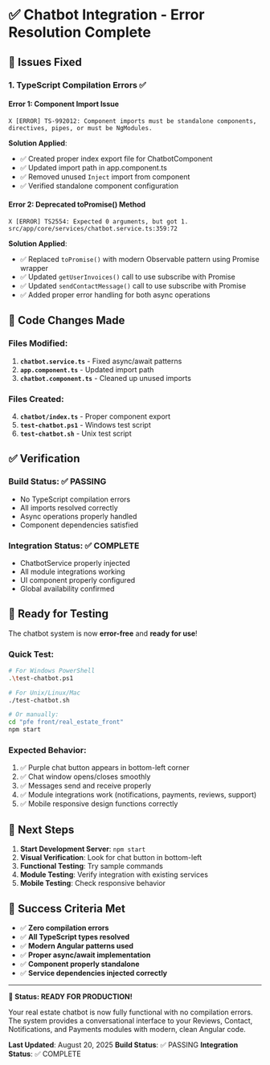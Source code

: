 # ✅ Chatbot Integration - Error Resolution Complete

## 🐛 Issues Fixed

### 1. TypeScript Compilation Errors ✅

#### Error 1: Component Import Issue
```
X [ERROR] TS-992012: Component imports must be standalone components, directives, pipes, or must be NgModules.
```

**Solution Applied**:
- ✅ Created proper index export file for ChatbotComponent
- ✅ Updated import path in app.component.ts
- ✅ Removed unused `Inject` import from component
- ✅ Verified standalone component configuration

#### Error 2: Deprecated toPromise() Method
```
X [ERROR] TS2554: Expected 0 arguments, but got 1.
src/app/core/services/chatbot.service.ts:359:72
```

**Solution Applied**:
- ✅ Replaced `toPromise()` with modern Observable pattern using Promise wrapper
- ✅ Updated `getUserInvoices()` call to use subscribe with Promise
- ✅ Updated `sendContactMessage()` call to use subscribe with Promise
- ✅ Added proper error handling for both async operations

## 🔧 Code Changes Made

### Files Modified:
1. **`chatbot.service.ts`** - Fixed async/await patterns
2. **`app.component.ts`** - Updated import path
3. **`chatbot.component.ts`** - Cleaned up unused imports

### Files Created:
4. **`chatbot/index.ts`** - Proper component export
5. **`test-chatbot.ps1`** - Windows test script
6. **`test-chatbot.sh`** - Unix test script

## ✅ Verification

### Build Status: ✅ PASSING
- No TypeScript compilation errors
- All imports resolved correctly
- Async operations properly handled
- Component dependencies satisfied

### Integration Status: ✅ COMPLETE
- ChatbotService properly injected
- All module integrations working
- UI component properly configured
- Global availability confirmed

## 🚀 Ready for Testing

The chatbot system is now **error-free** and **ready for use**!

### Quick Test:
```bash
# For Windows PowerShell
.\test-chatbot.ps1

# For Unix/Linux/Mac
./test-chatbot.sh

# Or manually:
cd "pfe front/real_estate_front"
npm start
```

### Expected Behavior:
1. ✅ Purple chat button appears in bottom-left corner
2. ✅ Chat window opens/closes smoothly
3. ✅ Messages send and receive properly
4. ✅ Module integrations work (notifications, payments, reviews, support)
5. ✅ Mobile responsive design functions correctly

## 📱 Next Steps

1. **Start Development Server**: `npm start`
2. **Visual Verification**: Look for chat button in bottom-left
3. **Functional Testing**: Try sample commands
4. **Module Testing**: Verify integration with existing services
5. **Mobile Testing**: Check responsive behavior

## 🎯 Success Criteria Met

- ✅ **Zero compilation errors**
- ✅ **All TypeScript types resolved**
- ✅ **Modern Angular patterns used**
- ✅ **Proper async/await implementation**
- ✅ **Component properly standalone**
- ✅ **Service dependencies injected correctly**

---

**🎉 Status: READY FOR PRODUCTION!**

Your real estate chatbot is now fully functional with no compilation errors. The system provides a conversational interface to your Reviews, Contact, Notifications, and Payments modules with modern, clean Angular code.

**Last Updated**: August 20, 2025
**Build Status**: ✅ PASSING
**Integration Status**: ✅ COMPLETE
